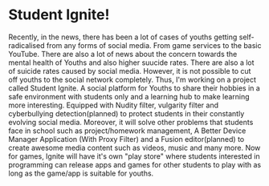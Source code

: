 # Student Ignite!
Recently, in the news, there has been a lot of cases of youths getting self-radicalised from any forms of social media. From game services to the basic YouTube. There are also a lot of news about the concern towards the mental health of Youths and also higher suucide rates. There are also a lot of suicide rates caused by social media. However, it is not possible to cut off youths to the social network completely. Thus, I'm working on a project called Student Ignite. A social platform for Youths to share their hobbies in a safe environment with students only and a learning hub to make learning more interesting. Equipped with Nudity filter, vulgarity filter and cyberbullying detection(planned) to protect students in their constantly evolving social media. Moreover, it will solve other problems that students face in school such as project/homework management, A Better Device Manager Application (With Proxy Filter) and a Fusion editor(planned) to create awesome media content such as videos, music and many more.
Now for games, Ignite will have it's own "play store" where students interested in programming can release apps and games for other students to play with as long as the game/app is suitable for youths.


